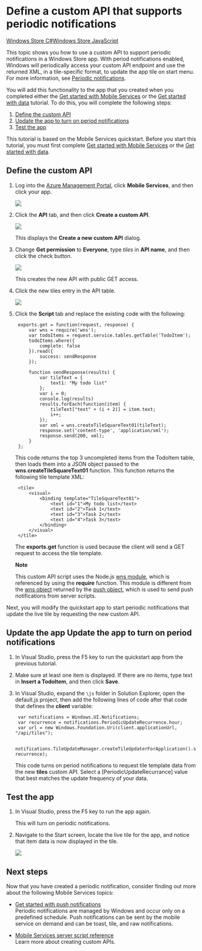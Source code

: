 <properties linkid="develop-mobile-tutorials-create-pull-notifications-js" urlDisplayName="Define a custom API that supports pull notifications" pageTitle="Define a custom API that supports pull notifications - Azure Mobile Services" metaKeywords="" description="Learn how to Define a custom API that supports periodic notifications in Windows Store apps that use Azure Mobile Services." metaCanonical="" services="" documentationCenter="" title="Define a custom API that supports periodic notifications" authors="glenga" solutions="" manager="" editor="" />




# Define a custom API that supports periodic notifications

<div class="dev-center-tutorial-selector sublanding"> 
	<a href="/zh-cn/develop/mobile/tutorials/create-pull-notifications-dotnet" title="Windows Store C#">Windows Store C#</a><a href="/zh-cn/develop/mobile/tutorials/create-pull-notifications-js" title="Windows Store JavaScript" class="current">Windows Store JavaScript</a>
</div>

This topic shows you how to use a custom API to support periodic notifications in a Windows Store app. With period notifications enabled, Windows will periodically access your custom API endpoint and use the returned XML, in a tile-specific format, to update the app tile on start menu. For more information, see [Periodic notifications]. 

You will add this functionality to the app that you created when you completed either the [Get started with Mobile Services] or the [Get started with data] tutorial. To do this, you will complete the following steps:

1. [Define the custom API]
2. [Update the app to turn on period notifications]
3. [Test the app] 

This tutorial is based on the Mobile Services quickstart. Before you start this tutorial, you must first complete [Get started with Mobile Services] or the [Get started with data].  

## <a name="define-custom-api"></a>Define the custom API

1. Log into the [Azure Management Portal], click **Mobile Services**, and then click your app.

   	![][0]

2. Click the **API** tab, and then click **Create a custom API**.

   	![][1]

   	This displays the **Create a new custom API** dialog.

3. Change **Get permission** to **Everyone**, type _tiles_ in **API name**, and then click the check button.

   	![][2]

	This creates the new API with public GET access.

4. Click the new tiles entry in the API table.

	![][3]

5. Click the **Script** tab and replace the existing code with the following:

		exports.get = function(request, response) {
		    var wns = require('wns');
		    var todoItems = request.service.tables.getTable('TodoItem');
		    todoItems.where({
		        complete: false
		    }).read({
		        success: sendResponse
		    });
		
		    function sendResponse(results) {
		        var tileText = {
		            text1: "My todo list"
		        };
		        var i = 0;
		        console.log(results)
		        results.forEach(function(item) {
		            tileText["text" + (i + 2)] = item.text;
		            i++;
		        });
		        var xml = wns.createTileSquareText01(tileText);
		        response.set('content-type', 'application/xml');
		        response.send(200, xml);
		    }
		};

	This code returns the top 3 uncompleted items from the TodoItem table, then loads them into a JSON object passed to the **wns**.**createTileSquareText01** function. This function returns the following tile template XML:

		<tile>
			<visual>
				<binding template="TileSquareText01">
					<text id="1">My todo list</text>
					<text id="2">Task 1</text>
					<text id="3">Task 2</text>
					<text id="4">Task 3</text>
				</binding>
			</visual>
		</tile>

	The **exports.get** function is used because the client will send a GET request to access the tile template.

   	<div class="dev-callout"><b>Note</b>
   		<p>This custom API script uses the Node.js <a href="http://go.microsoft.com/fwlink/p/?LinkId=306750">wns module</a>, which is referenced by using the <strong>require</strong> function. This module is different from the <a href="http://go.microsoft.com/fwlink/p/?LinkId=260591">wns object</a> returned by the <a href="http://msdn.microsoft.com/zh-cn/library/windowsazure/jj554217.aspx">push object</a>, which is used to send push notifications from server scripts.</p>
   	</div>

Next, you will modify the quickstart app to start periodic notifications that update the live tile by requesting the new custom API.

<h2><a name="update-app"></a><span class="short-header">Update the app </span>Update the app to turn on period notifications</h2>

1. In Visual Studio, press the F5 key to run the quickstart app from the previous tutorial.

2. Make sure at least one item is displayed. If there are no items, type text in **Insert a TodoItem**, and then click **Save**.

3. In Visual Studio, expand the `\js` folder in Solution Explorer, open the default.js project, then add the following lines of code after that code that defines the **client** variable:

        var notifications = Windows.UI.Notifications;
        var recurrence = notifications.PeriodicUpdateRecurrence.hour;
        var url = new Windows.Foundation.Uri(client.applicationUrl, "/api/tiles");

        notifications.TileUpdateManager.createTileUpdaterForApplication().startPeriodicUpdate(url, recurrence);

	This code turns on period notifications to request tile template data from the new **tiles** custom API. Select a [PeriodicUpdateRecurrance] value that best matches the update frequency of your data.

## <a name="test-app"></a>Test the app

1. In Visual Studio, press the F5 key to run the app again.

	This will turn on periodic notifications.

2. Navigate to the Start screen, locate the live tile for the app, and notice that item data is now displayed in the tile.

 	![][4]

## Next steps

Now that you have created a periodic notification, consider finding out more about the following Mobile Services topics:

* [Get started with push notifications]
	<br/>Periodic notifications are managed by Windows and occur only on a predefined schedule. Push notifications can be sent by the mobile service on demand and can be toast, tile, and raw notifications.

* [Mobile Services server script reference]
  <br/>Learn more about creating custom APIs.

<!-- Anchors. -->
[Define the custom API]: #define-custom-api
[Update the app to turn on period notifications]: #update-app
[Test the app]: #test-app
[Next Steps]: #next-steps

<!-- Images. -->
[0]: ./media/mobile-services-windows-store-javascript-create-pull-notifications/mobile-services-selection.png
[1]: ./media/mobile-services-windows-store-javascript-create-pull-notifications/mobile-custom-api-create.png
[2]: ./media/mobile-services-windows-store-javascript-create-pull-notifications/mobile-custom-api-create-dialog.png
[3]: ./media/mobile-services-windows-store-javascript-create-pull-notifications/mobile-custom-api-select.png
[4]: ./media/mobile-services-windows-store-javascript-create-pull-notifications/mobile-custom-api-live-tile.png

<!-- URLs. -->
[Windows Push Notifications & Live Connect]: http://go.microsoft.com/fwlink/?LinkID=257677
[Mobile Services server script reference]: http://go.microsoft.com/fwlink/?LinkId=262293
[My Apps dashboard]: http://go.microsoft.com/fwlink/?LinkId=262039
[Get started with Mobile Services]: /zh-cn/develop/mobile/tutorials/get-started/#create-new-service
[Get started with data]: /zh-cn/develop/mobile/tutorials/started-with-data-js
[Get started with authentication]: /zh-cn/develop/mobile/tutorials/get-started-with-users-js
[Get started with push notifications]: /zh-cn/develop/mobile/tutorials/get-started-with-push-js
[JavaScript and HTML]: mobile-services-win8-javascript/

[Azure Management Portal]: https://manage.windowsazure.cn/
[Periodic notifications]: http://msdn.microsoft.com/zh-cn/library/windows/apps/jj150587.aspx

